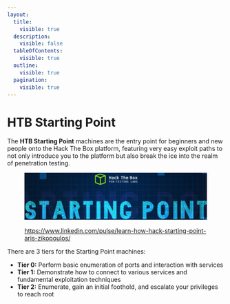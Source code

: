 ```yaml
---
layout:
  title:
    visible: true
  description:
    visible: false
  tableOfContents:
    visible: true
  outline:
    visible: true
  pagination:
    visible: true
---
```


# HTB Starting Point

The **HTB Starting Point** machines are the entry point for beginners and new people onto the Hack The Box platform, featuring very easy exploit paths to not only introduce you to the platform but also break the ice into the realm of penetration testing.

<figure><img src="../../.gitbook/assets/image (44) (1) (1).png" alt=""><figcaption><p><a href="https://www.linkedin.com/pulse/learn-how-hack-starting-point-aris-zikopoulos/">https://www.linkedin.com/pulse/learn-how-hack-starting-point-aris-zikopoulos/</a></p></figcaption></figure>

There are 3 tiers for the Starting Point machines:

* **Tier 0:** Perform basic enumeration of ports and interaction with services
* **Tier 1:** Demonstrate how to connect to various services and fundamental exploitation techniques
* **Tier 2:** Enumerate, gain an initial foothold, and escalate your privileges to reach root

